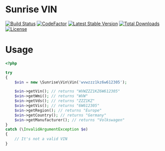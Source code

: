 # Sunrise VIN

[![Build Status](https://api.travis-ci.com/sunrise-php/vin.svg?branch=master)](https://travis-ci.com/sunrise-php/vin)
[![CodeFactor](https://www.codefactor.io/repository/github/sunrise-php/vin/badge)](https://www.codefactor.io/repository/github/sunrise-php/vin)
[![Latest Stable Version](https://poser.pugx.org/sunrise/vin/v/stable)](https://packagist.org/packages/sunrise/vin)
[![Total Downloads](https://poser.pugx.org/sunrise/vin/downloads)](https://packagist.org/packages/sunrise/vin)
[![License](https://poser.pugx.org/sunrise/vin/license)](https://packagist.org/packages/sunrise/vin)

# Usage

```php
<?php

try
{
	$vin = new \Sunrise\Vin\Vin('wvwzzz1kz6w612305');

	$vin->getVin(); // returns "WVWZZZ1KZ6W612305"
	$vin->getWmi(); // returns "WVW"
	$vin->getVds(); // returns "ZZZ1KZ"
	$vin->getVis(); // returns "6W612305"
	$vin->getRegion(); // returns "Europe"
	$vin->getCountry(); // returns "Germany"
	$vin->getManufacturer(); // returns "Volkswagen"
}
catch (\InvalidArgumentException $e)
{
	// It's not a valid VIN
}

```
